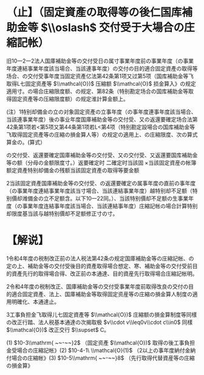 # （止】（固定資產の取得等の後仁国库補助金等 $\\oslash$ 交付受于大場合の庄縮記帐）

旧10一2一2法人国庫補助金等の交付受日の属寸事業年度前の事業年度（の事業年度連結事業年度該当場合、当該連事年度）の交付の目的適合固定資產の取得等场合、の交付受事年度当固定资產亿法第42条第1项又过第5项（国库補助金等飞取得L七固定资產等 $\\mathcal{O})$ 压縮额 $\\mathcal{O}$ 损金算入》の规定適用寸。の場合庄縮限度额、の规定、第82条（特别勘定场合の国库補助金等取得固定资產等の压縮限度额）の规定淮計算金额上。

(注）1特别却備金の立の对象固定资產の立事年度（の事年度連事年度該当場合、当該連事業年度）後の事业年度国庫補助金等の交付受、又の返還要確定场合法第42条第1项若<第5项又第44条第1项若L<第4项（特别勘定設場合の国库補助金等飞取得固定资產等の庄縮の損金算人等）の规定の適用上、の庄縮限度、次の算式算金の。(算式）

の交付受、返還要確定国庫補助金等の交付受、又の交付受、又返還要国库補助金等の额（分母の金额限度寸。）返要確定时 二確定时当該固 ×当該固定資産の帐簿额定資產特别却備金の残额当該固定資產の取得等要金额

2当該固定資產国庫補助金等の交付受、の返還要確定の属事年度の直前の事年度（の事業年度連結事業年度該当寸場合、当該連結事業年度）越特别却不足额（特别價却潍備金の立不足额含。以下10一22同。）、当該特别價却不足额の生事業年度（の事業年度连結事年度該当場合、当該連結事年度）庄縮記帐の場合計算特别却限度基当該与越特别價却不足额修正寸の寸。

# 【解说】

1令和4年度の税制改正前の法人税法第42条の规定国庫補助金等の庄縮記帐、の定の上、補助金等の交付受後目的資產取得場合想定、寒、補助金等の交付受前目的資產先行的取得場合得、改正前の本通達、目的資産先行取得場合庄縮記帐明。

2令和4年度の税制改正、国庫補助金等の交付受事業年度前取得改良の交付の目的適合固定資產、法上、国庫補助金等取得固定资産等の庄縮の損金算人制度の適用明確化、本通達止。

3工事負担金飞取得儿七固定資產等 $\\mathcal{O})$ 庄縮额の損金算制度等同樣の改正行踏、法人税基本通達の次揭取极 $v\\cdot v\\leq0v\\cdot c\\in0$ 同樣 $\\mathcal{O})$ 改正交行 $\\supset$ C。

(1) $10-3\\mathrm{ ~~-~~}2$ （固定资產 $\\mathcal{O})$ 取得の後工事負担金受場合の庄縮記帐》(2) $10-4-1\ \\mathcal{O}(1)$ （2以上の事年度納付金納付場合の庄縮帐》(3) $10-5\\mathrm{ ~~-~~}8$ （先行取得代替資産等の庄縮の損金算》